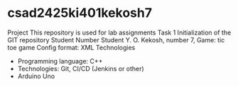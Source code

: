 # csad2425ki401kekosh7
Project
This repository is used for lab assignments
Task 1 
Initialization of the GIT repository
Student Number
Student Y. O. Kekosh, number 7, Game: tic toe game Config format: XML
Technologies
- Programming language: C++ 
- Technologies: Git, CI/CD (Jenkins or other)
- Arduino Uno

